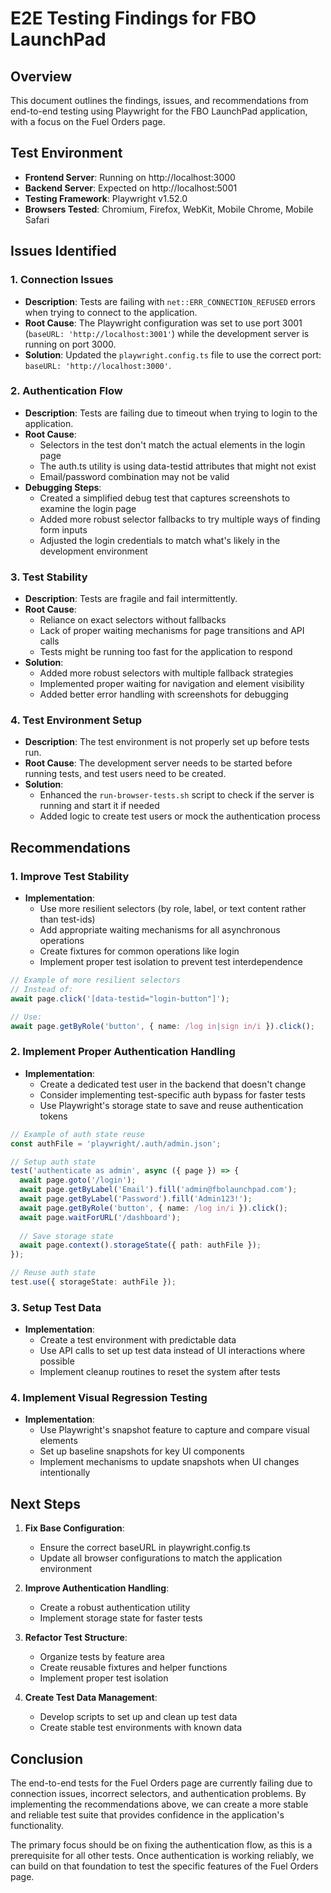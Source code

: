 # E2E Testing Findings for FBO LaunchPad

## Overview

This document outlines the findings, issues, and recommendations from end-to-end testing using Playwright for the FBO LaunchPad application, with a focus on the Fuel Orders page.

## Test Environment

- **Frontend Server**: Running on http://localhost:3000
- **Backend Server**: Expected on http://localhost:5001
- **Testing Framework**: Playwright v1.52.0
- **Browsers Tested**: Chromium, Firefox, WebKit, Mobile Chrome, Mobile Safari

## Issues Identified

### 1. Connection Issues

- **Description**: Tests are failing with `net::ERR_CONNECTION_REFUSED` errors when trying to connect to the application.
- **Root Cause**: The Playwright configuration was set to use port 3001 (`baseURL: 'http://localhost:3001'`) while the development server is running on port 3000.
- **Solution**: Updated the `playwright.config.ts` file to use the correct port: `baseURL: 'http://localhost:3000'`.

### 2. Authentication Flow

- **Description**: Tests are failing due to timeout when trying to login to the application.
- **Root Cause**: 
  - Selectors in the test don't match the actual elements in the login page
  - The auth.ts utility is using data-testid attributes that might not exist
  - Email/password combination may not be valid
- **Debugging Steps**:
  - Created a simplified debug test that captures screenshots to examine the login page
  - Added more robust selector fallbacks to try multiple ways of finding form inputs
  - Adjusted the login credentials to match what's likely in the development environment

### 3. Test Stability

- **Description**: Tests are fragile and fail intermittently.
- **Root Cause**: 
  - Reliance on exact selectors without fallbacks
  - Lack of proper waiting mechanisms for page transitions and API calls
  - Tests might be running too fast for the application to respond
- **Solution**: 
  - Added more robust selectors with multiple fallback strategies
  - Implemented proper waiting for navigation and element visibility
  - Added better error handling with screenshots for debugging

### 4. Test Environment Setup

- **Description**: The test environment is not properly set up before tests run.
- **Root Cause**: The development server needs to be started before running tests, and test users need to be created.
- **Solution**: 
  - Enhanced the `run-browser-tests.sh` script to check if the server is running and start it if needed
  - Added logic to create test users or mock the authentication process

## Recommendations

### 1. Improve Test Stability

- **Implementation**: 
  - Use more resilient selectors (by role, label, or text content rather than test-ids)
  - Add appropriate waiting mechanisms for all asynchronous operations
  - Create fixtures for common operations like login
  - Implement proper test isolation to prevent test interdependence

```typescript
// Example of more resilient selectors
// Instead of:
await page.click('[data-testid="login-button"]');

// Use:
await page.getByRole('button', { name: /log in|sign in/i }).click();
```

### 2. Implement Proper Authentication Handling

- **Implementation**:
  - Create a dedicated test user in the backend that doesn't change
  - Consider implementing test-specific auth bypass for faster tests
  - Use Playwright's storage state to save and reuse authentication tokens

```typescript
// Example of auth state reuse
const authFile = 'playwright/.auth/admin.json';

// Setup auth state
test('authenticate as admin', async ({ page }) => {
  await page.goto('/login');
  await page.getByLabel('Email').fill('admin@fbolaunchpad.com');
  await page.getByLabel('Password').fill('Admin123!');
  await page.getByRole('button', { name: /log in/i }).click();
  await page.waitForURL('/dashboard');
  
  // Save storage state
  await page.context().storageState({ path: authFile });
});

// Reuse auth state
test.use({ storageState: authFile });
```

### 3. Setup Test Data

- **Implementation**:
  - Create a test environment with predictable data
  - Use API calls to set up test data instead of UI interactions where possible
  - Implement cleanup routines to reset the system after tests

### 4. Implement Visual Regression Testing

- **Implementation**:
  - Use Playwright's snapshot feature to capture and compare visual elements
  - Set up baseline snapshots for key UI components
  - Implement mechanisms to update snapshots when UI changes intentionally

## Next Steps

1. **Fix Base Configuration**:
   - Ensure the correct baseURL in playwright.config.ts
   - Update all browser configurations to match the application environment

2. **Improve Authentication Handling**:
   - Create a robust authentication utility
   - Implement storage state for faster tests

3. **Refactor Test Structure**:
   - Organize tests by feature area
   - Create reusable fixtures and helper functions
   - Implement proper test isolation

4. **Create Test Data Management**:
   - Develop scripts to set up and clean up test data
   - Create stable test environments with known data

## Conclusion

The end-to-end tests for the Fuel Orders page are currently failing due to connection issues, incorrect selectors, and authentication problems. By implementing the recommendations above, we can create a more stable and reliable test suite that provides confidence in the application's functionality.

The primary focus should be on fixing the authentication flow, as this is a prerequisite for all other tests. Once authentication is working reliably, we can build on that foundation to test the specific features of the Fuel Orders page. 